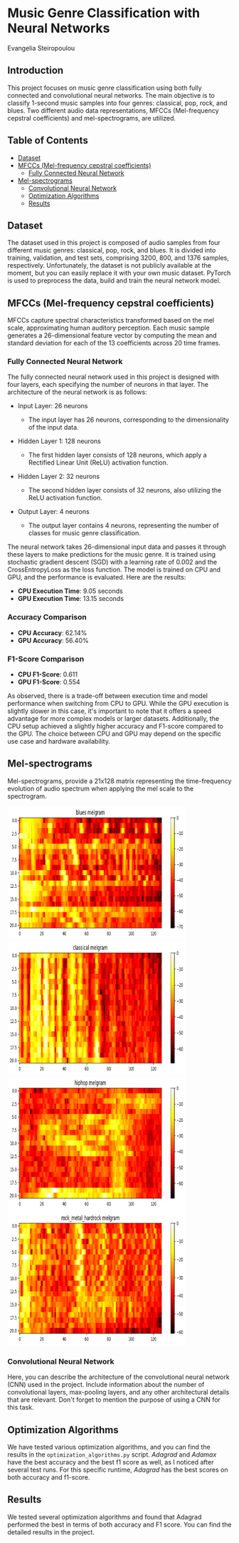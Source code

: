 # Music Genre Classification with Neural Networks

Evangelia Steiropoulou

## Introduction

This project focuses on music genre classification using both fully connected and convolutional neural networks. The main objective is to classify 1-second music samples into four genres: classical, pop, rock, and blues. Two different audio data representations, MFCCs (Mel-frequency cepstral coefficients) and mel-spectrograms, are utilized.

## Table of Contents

- [Dataset](#dataset)
- [MFCCs (Mel-frequency cepstral coefficients)](#MFCCs (Mel-frequency-cepstral-coefficients))
  - [Fully Connected Neural Network](#fully-connected-neural-network)
- [Mel-spectrograms](#mel-spectrograms)
  - [Convolutional Neural Network](#convolutional-neural-network)
  - [Optimization Algorithms](#optimization-algorithms)
  - [Results](#results)

## Dataset

The dataset used in this project is composed of audio samples from four different music genres: classical, pop, rock, and blues. It is divided into training, validation, and test sets, comprising 3200, 800, and 1376 samples, respectively. Unfortunately, the dataset is not publicly available at the moment, but you can easily replace it with your own music dataset. PyTorch is used to preprocess the data, build and train the neural network model.

## MFCCs (Mel-frequency cepstral coefficients)

MFCCs capture spectral characteristics transformed based on the mel scale, approximating human auditory perception. Each music sample generates a 26-dimensional feature vector by computing the mean and standard deviation for each of the 13 coefficients across 20 time frames.

### Fully Connected Neural Network

The fully connected neural network used in this project is designed with four layers, each specifying the number of neurons in that layer. The architecture of the neural network is as follows:

- Input Layer: 26 neurons
  - The input layer has 26 neurons, corresponding to the dimensionality of the input data.

- Hidden Layer 1: 128 neurons
  - The first hidden layer consists of 128 neurons, which apply a Rectified Linear Unit (ReLU) activation function.

- Hidden Layer 2: 32 neurons
  - The second hidden layer consists of 32 neurons, also utilizing the ReLU activation function.

- Output Layer: 4 neurons
  - The output layer contains 4 neurons, representing the number of classes for music genre classification.

The neural network takes 26-dimensional input data and passes it through these layers to make predictions for the music genre. It is trained using stochastic gradient descent (SGD) with a learning rate of 0.002 and the CrossEntropyLoss as the loss function. 
The model is trained on CPU and GPU, and the performance is evaluated.
Here are the results:

- **CPU Execution Time**: 9.05 seconds
- **GPU Execution Time**: 13.15 seconds

### Accuracy Comparison

- **CPU Accuracy**: 62.14%
- **GPU Accuracy**: 56.40%

### F1-Score Comparison

- **CPU F1-Score**: 0.611
- **GPU F1-Score**: 0.554

As observed, there is a trade-off between execution time and model performance when switching from CPU to GPU. While the GPU execution is slightly slower in this case, it's important to note that it offers a speed advantage for more complex models or larger datasets. Additionally, the CPU setup achieved a slightly higher accuracy and F1-score compared to the GPU. The choice between CPU and GPU may depend on the specific use case and hardware availability.

## Mel-spectrograms

Mel-spectrograms, provide a 21x128 matrix representing the time-frequency evolution of audio spectrum when applying the mel scale to the spectrogram.

<img src="images/blues.png" width="400" height="300"> <img src="images/classical.png" width="400" height="300"> <img src="images/hiphop.png" width="400" height="300"> <img src="images/rock.png" width="400" height="300"> 


### Convolutional Neural Network

Here, you can describe the architecture of the convolutional neural network (CNN) used in the project. Include information about the number of convolutional layers, max-pooling layers, and any other architectural details that are relevant. Don't forget to mention the purpose of using a CNN for this task.


## Optimization Algorithms

We have tested various optimization algorithms, and you can find the results in the `optimization_algorithms.py` script. 
$Adagrad$ and $Adamax$ have the best accuracy and the best f1 score as well, as I noticed after several test runs. For this specific runtime, $Adagrad$ has the best scores on both accuracy and f1-score.


## Results

We tested several optimization algorithms and found that Adagrad performed the best in terms of both accuracy and F1 score. You can find the detailed results in the project.

